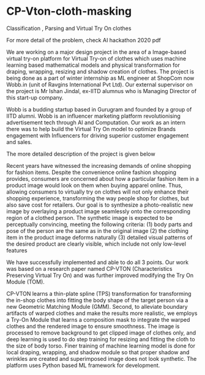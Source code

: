 # CP-Vton-cloth-masking
Classification , Parsing and Virtual Try On clothes


For more detail of the problem, check AI hackathon 2020 pdf 


We are working on a major design project in the area of a Image-based virtual try-on platform for Virtual Try-on of clothes which uses machine learning based mathematical models and physical transformation for draping, wrapping, resizing and shadow creation of clothes. The project is being done as a part of winter internship as ML engineer at ShopCom now Wobb.in (unit of Ravgins International Pvt Ltd). Our external supervisor on the project is Mr Ishan Jindal, ex-IITD alumnus who is Managing Director of this start-up company.

Wobb is a budding startup based in Gurugram and founded by a group of IITD alumni. Wobb is an influencer marketing platform revolutionising advertisement tech through AI and Computation. Our work as an intern there was to help build the Virtual Try On model to optimize Brands engagement with Influencers for driving superior customer engagement and sales.

The more detailed description of the project is given below

Recent years have witnessed the increasing demands of online shopping for fashion items. Despite the convenience online fashion shopping provides, consumers are concerned about how a particular fashion item in a product image would look on them when buying apparel online. Thus, allowing consumers to virtually try on clothes will not only enhance their shopping experience, transforming the way people shop for clothes, but also save cost for retailers. Our goal is to synthesize a photo-realistic new image by overlaying a product image seamlessly onto the corresponding region of a clothed person.
The synthetic image is expected to be perceptually convincing, meeting the following criteria:
(1) body parts and pose of the person are the same as in the original image
(2) the clothing item in the product image deforms naturally
(3) detailed visual patterns of the desired product are clearly visible, which include not only low-level features


We have successfully implemented and able to do all 3 points. 
Our work was based on a research paper named CP-VTON (Characteristics Preserving Virtual Try On) and was further improved modifying the Try On Module (TOM).

CP-VTON learns a thin-plate spline (TPS) transformation for transforming the in-shop clothes into fitting the body shape of the target person via a new Geometric Matching Module (GMM). Second, to alleviate boundary artifacts of warped clothes and make the results more realistic, we employs a Try-On Module that learns a composition mask to integrate the warped clothes and the rendered image to ensure smoothness. The image is processed to remove background to get clipped image of clothes only, and deep learning is used to do step training for resizing and fitting the cloth to the size of body torso. Finer training of machine learning model is  done for local draping, wrapping, and shadow module so that proper shadow and wrinkles are created and superimposed image does not look synthetic.  The platform uses Python based ML framework for development. 



